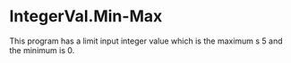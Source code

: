 # IntegerVal.Min-Max
This program has a limit input integer value which is the maximum s 5 and the minimum is 0.
